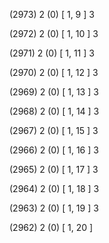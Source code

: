 (2973) 2 (0) [ 1, 9 ] 3 


(2972) 2 (0) [ 1, 10 ] 3 


(2971) 2 (0) [ 1, 11 ] 3 


(2970) 2 (0) [ 1, 12 ] 3 


(2969) 2 (0) [ 1, 13 ] 3 


(2968) 2 (0) [ 1, 14 ] 3 


(2967) 2 (0) [ 1, 15 ] 3 


(2966) 2 (0) [ 1, 16 ] 3 


(2965) 2 (0) [ 1, 17 ] 3 


(2964) 2 (0) [ 1, 18 ] 3 


(2963) 2 (0) [ 1, 19 ] 3 


(2962) 2 (0) [ 1, 20 ]  

